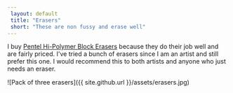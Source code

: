 ```yaml
---  
 layout: default
 title: "Erasers"
 short: "These are non fussy and erase well"
---
```

I buy [Pentel Hi-Polymer Block Erasers](http://amzn.to/2dqHShj) because they do their job well and are fairly priced. I've tried a bunch of erasers since I am an artist and still prefer this one. I would recommend this to both artists and anyone who just needs an eraser.

![Pack of three erasers]({{ site.github.url }}/assets/erasers.jpg)
